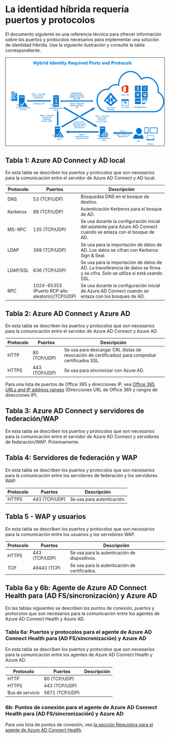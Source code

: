 <properties
	pageTitle="Azure AD Connect: Puertos | Microsoft Azure"
	description="Esta página es una página de referencia técnica para puertos que deben estar abiertos para Azure AD Connect."
	services="active-directory"
	documentationCenter=""
	authors="billmath"
	manager="stevenpo"
	editor="curtand"/>

<tags
	ms.service="active-directory"
	ms.workload="identity"
	ms.tgt_pltfrm="na"
	ms.devlang="na"
	ms.topic="article"
	ms.date="01/21/2016"
	ms.author="billmath"/>

# La identidad híbrida requería puertos y protocolos

El documento siguiente es una referencia técnica para ofrecer información sobre los puertos y protocolos necesarios para implementar una solución de identidad híbrida. Use la siguiente ilustración y consulte la tabla correspondiente.

![Qué es Azure AD Connect](./media/active-directory-aadconnect-ports/required1.png)


## Tabla 1: Azure AD Connect y AD local
En esta tabla se describen los puertos y protocolos que son necesarios para la comunicación entre el servidor de Azure AD Connect y AD local.

| Protocolo |Puertos |Descripción
| --------- | --------- |--------- |
| DNS|53 (TCP/UDP)| Búsquedas DNS en el bosque de destino.
|Kerberos|88 (TCP/UDP)| Autenticación Kerberos para el bosque de AD.
|MS-RPC |135 (TCP/UDP)| Se usa durante la configuración inicial del asistente para Azure AD Connect cuando se enlaza con el bosque de AD.
|LDAP|389 (TCP/UDP)|Se usa para la importación de datos de AD. Los datos se cifran con Kerberos Sign & Seal.
|LDAP/SSL|636 (TCP/UDP)|Se usa para la importación de datos de AD. La transferencia de datos se firma y se cifra. Solo se utiliza si está usando SSL.
|RPC |1024-65353 (Puerto RCP alto aleatorio)(TCP/UDP)|Se usa durante la configuración inicial de Azure AD Connect cuando se enlaza con los bosques de AD.

## Tabla 2: Azure AD Connect y Azure AD
En esta tabla se describen los puertos y protocolos que son necesarios para la comunicación entre el servidor de Azure AD Connect y Azure AD.

| Protocolo |Puertos |Descripción
| --------- | --------- |--------- |
| HTTP|80 (TCP/UDP)|Se usa para descargar CRL (listas de revocación de certificados) para comprobar certificados SSL.
|HTTPS|443 (TCP/UDP)|Se usa para sincronizar con Azure AD.

Para una lista de puertos de Office 365 y direcciones IP, vea [Office 365 URLs and IP address ranges](https://support.office.com/article/Office-365-URLs-and-IP-address-ranges-8548a211-3fe7-47cb-abb1-355ea5aa88a2) (Direcciones URL de Office 365 y rangos de direcciones IP).

## Tabla 3: Azure AD Connect y servidores de federación/WAP
En esta tabla se describen los puertos y protocolos que son necesarios para la comunicación entre el servidor de Azure AD Connect y servidores de federación/WAP. Próximamente.

## Tabla 4: Servidores de federación y WAP
En esta tabla se describen los puertos y protocolos que son necesarios para la comunicación entre los servidores de federación y los servidores WAP.

| Protocolo |Puertos |Descripción
| --------- | --------- |--------- |
|HTTPS|443 (TCP/UDP)|Se usa para autenticación.

## Tabla 5 - WAP y usuarios
En esta tabla se describen los puertos y protocolos que son necesarios para la comunicación entre los usuarios y los servidores WAP.

| Protocolo |Puertos |Descripción
| --------- | --------- |--------- |
|HTTPS|443 (TCP/UDP)|Se usa para la autenticación de dispositivos.
|TCP|49443 (TCP)|Se usa para la autenticación de certificados.


## Tabla 6a y 6b: Agente de Azure AD Connect Health para (AD FS/sincronización) y Azure AD
En las tablas siguientes se describen los puntos de conexión, puertos y protocolos que son necesarios para la comunicación entre los agentes de Azure AD Connect Health y Azure AD.

### Tabla 6a: Puertos y protocolos para el agente de Azure AD Connect Health para (AD FS/sincronización) y Azure AD
En esta tabla se describen los puertos y protocolos que son necesarios para la comunicación entre los agentes de Azure AD Connect Health y Azure AD.

| Protocolo |Puertos |Descripción
| --------- | --------- |--------- |
| HTTP|80 (TCP/UDP)|
|HTTPS|443 (TCP/UDP)|
|Bus de servicio|5671 (TCP/UDP)|

### 6b: Puntos de conexión para el agente de Azure AD Connect Health para (AD FS/sincronización) y Azure AD
Para una lista de puntos de conexión, vea [la sección Requisitos para el agente de Azure AD Connect Health](active-directory-aadconnect-health.md#requirements).

<!---HONumber=AcomDC_0128_2016-->